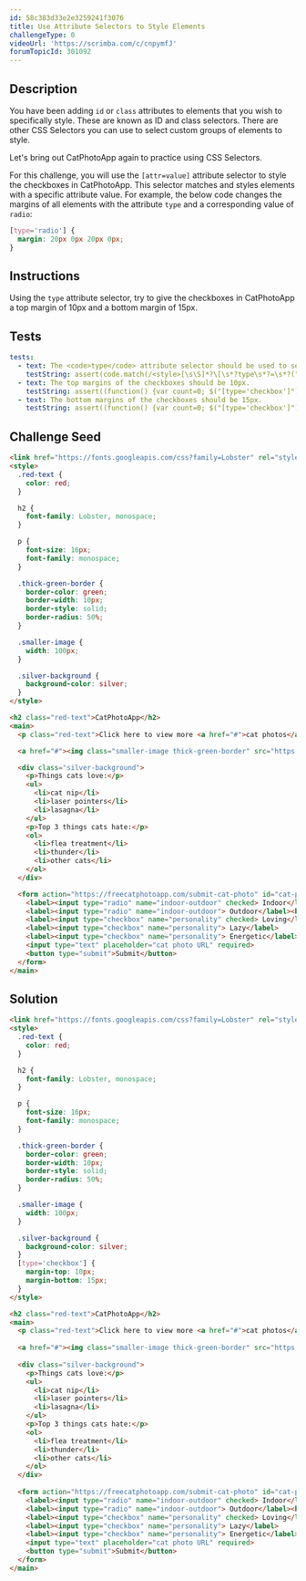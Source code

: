 ```yaml
---
id: 58c383d33e2e3259241f3076
title: Use Attribute Selectors to Style Elements
challengeType: 0
videoUrl: 'https://scrimba.com/c/cnpymfJ'
forumTopicId: 301092
---
```


## Description

<section id='description'>

You have been adding `id` or `class` attributes to elements that you wish to specifically style. These are known as ID and class selectors. There are other CSS Selectors you can use to select custom groups of elements to style.

Let's bring out CatPhotoApp again to practice using CSS Selectors.

For this challenge, you will use the `[attr=value]` attribute selector to style the checkboxes in CatPhotoApp. This selector matches and styles elements with a specific attribute value. For example, the below code changes the margins of all elements with the attribute `type` and a corresponding value of `radio`:

```css
[type='radio'] {
  margin: 20px 0px 20px 0px;
}
```

</section>

## Instructions

<section id='instructions'>

Using the `type` attribute selector, try to give the checkboxes in CatPhotoApp a top margin of 10px and a bottom margin of 15px.

</section>

## Tests

<section id='tests'>

```yml
tests:
  - text: The <code>type</code> attribute selector should be used to select the checkboxes.
    testString: assert(code.match(/<style>[\s\S]*?\[\s*?type\s*?=\s*?("|')checkbox\1\s*?\]\s*?{[\s\S]*?}[\s\S]*?<\/style>/gi));
  - text: The top margins of the checkboxes should be 10px.
    testString: assert((function() {var count=0; $("[type='checkbox']").each(function() { if($(this).css('marginTop') === '10px') {count++;}});return (count===3)}()));
  - text: The bottom margins of the checkboxes should be 15px.
    testString: assert((function() {var count=0; $("[type='checkbox']").each(function() { if($(this).css('marginBottom') === '15px') {count++;}});return (count===3)}()));

```

</section>

## Challenge Seed

<section id='challengeSeed'>

<div id='html-seed'>

```html
<link href="https://fonts.googleapis.com/css?family=Lobster" rel="stylesheet" type="text/css">
<style>
  .red-text {
    color: red;
  }

  h2 {
    font-family: Lobster, monospace;
  }

  p {
    font-size: 16px;
    font-family: monospace;
  }

  .thick-green-border {
    border-color: green;
    border-width: 10px;
    border-style: solid;
    border-radius: 50%;
  }

  .smaller-image {
    width: 100px;
  }

  .silver-background {
    background-color: silver;
  }
</style>

<h2 class="red-text">CatPhotoApp</h2>
<main>
  <p class="red-text">Click here to view more <a href="#">cat photos</a>.</p>

  <a href="#"><img class="smaller-image thick-green-border" src="https://bit.ly/fcc-relaxing-cat" alt="A cute orange cat lying on its back."></a>

  <div class="silver-background">
    <p>Things cats love:</p>
    <ul>
      <li>cat nip</li>
      <li>laser pointers</li>
      <li>lasagna</li>
    </ul>
    <p>Top 3 things cats hate:</p>
    <ol>
      <li>flea treatment</li>
      <li>thunder</li>
      <li>other cats</li>
    </ol>
  </div>

  <form action="https://freecatphotoapp.com/submit-cat-photo" id="cat-photo-form">
    <label><input type="radio" name="indoor-outdoor" checked> Indoor</label>
    <label><input type="radio" name="indoor-outdoor"> Outdoor</label><br>
    <label><input type="checkbox" name="personality" checked> Loving</label>
    <label><input type="checkbox" name="personality"> Lazy</label>
    <label><input type="checkbox" name="personality"> Energetic</label><br>
    <input type="text" placeholder="cat photo URL" required>
    <button type="submit">Submit</button>
  </form>
</main>
```

</div>

</section>

## Solution

<section id='solution'>

```html
<link href="https://fonts.googleapis.com/css?family=Lobster" rel="stylesheet" type="text/css">
<style>
  .red-text {
    color: red;
  }

  h2 {
    font-family: Lobster, monospace;
  }

  p {
    font-size: 16px;
    font-family: monospace;
  }

  .thick-green-border {
    border-color: green;
    border-width: 10px;
    border-style: solid;
    border-radius: 50%;
  }

  .smaller-image {
    width: 100px;
  }

  .silver-background {
    background-color: silver;
  }
  [type='checkbox'] {
    margin-top: 10px;
    margin-bottom: 15px;
  }
</style>

<h2 class="red-text">CatPhotoApp</h2>
<main>
  <p class="red-text">Click here to view more <a href="#">cat photos</a>.</p>
  
  <a href="#"><img class="smaller-image thick-green-border" src="https://bit.ly/fcc-relaxing-cat" alt="A cute orange cat lying on its back."></a>
  
  <div class="silver-background">
    <p>Things cats love:</p>
    <ul>
      <li>cat nip</li>
      <li>laser pointers</li>
      <li>lasagna</li>
    </ul>
    <p>Top 3 things cats hate:</p>
    <ol>
      <li>flea treatment</li>
      <li>thunder</li>
      <li>other cats</li>
    </ol>
  </div>
  
  <form action="https://freecatphotoapp.com/submit-cat-photo" id="cat-photo-form">
    <label><input type="radio" name="indoor-outdoor" checked> Indoor</label>
    <label><input type="radio" name="indoor-outdoor"> Outdoor</label><br>
    <label><input type="checkbox" name="personality" checked> Loving</label>
    <label><input type="checkbox" name="personality"> Lazy</label>
    <label><input type="checkbox" name="personality"> Energetic</label><br>
    <input type="text" placeholder="cat photo URL" required>
    <button type="submit">Submit</button>
  </form>
</main>
```

</section>
